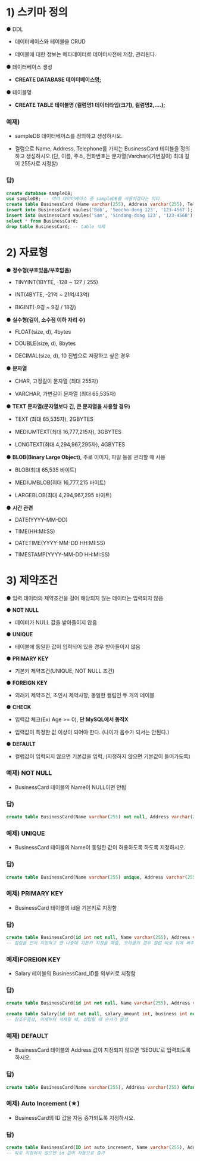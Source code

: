 # 1) 스키마 정의

● DDL

- 데이터베이스와 테이블을 CRUD

- 테이블에 대한 정보는 메타데이터로 데이터사전에 저장, 관리된다.



● 데이터베이스 생성

- **CREATE DATABASE 데이터베이스명;**



● 테이블명

- **CREATE TABLE 테이블명 (컬럼명1 데이터타입(크기), 컬럼명2,....);**



### 예제)

- sampleDB 데이터베이스를 정의하고 생성하시오.

- 컬럼으로 Name, Address, Telephone를 가지는 BusinessCard 테이블을 정의하고 생성하시오.(단, 이름, 주소, 전화번호는 문자열(Varchar)(가변길이) 최대 길이 255자로 지정함)



### 답)

```SQL
create database sampleDB;
use sampleDB; -- 여러 데이터베이스 중 sampleDB를 사용하겠다는 의미
create table BusinessCard (Name varchar(255), Address varchar(255), Telephone varchar(255)); -- table 생성
insert into BusinessCard vaules('Bob', 'Seocho-dong 123', '123-4567');
insert into BusinessCard vaules('Sam', 'Sindang-dong 123', '123-4568');
select * from BusinessCard;
drop table BusinessCard; -- table 삭제
```





# 2) 자료형

● **정수형(부호있음/부호없음)**

- TINYINT(1BYTE, -128 ~ 127 / 255)

- INT(4BYTE, -21억 ~ 21억/43억)

- BIGINT(-9경 ~ 9경 / 18경)



●  **실수형(길이, 소수점 이하 자리 수)**

- FLOAT(size, d), 4bytes

- DOUBLE(size, d),  8bytes

- DECIMAL(size, d), 10 진법으로 저장하고 싶은 경우



● **문자열**

- CHAR, 고정길이 문자열 (최대 255자)

- VARCHAR, 가변길이 문자열 (최대 65,535자)



● **TEXT 문자열(문자열보다 긴, 큰 문자열을 사용할 경우)**

- TEXT (최대 65,535자), 2GBYTES

- MEDIUMTEXT(최대 16,777,215자), 3GBYTES

- LONGTEXT(최대 4,294,967,295자), 4GBYTES



● **BLOB(Binary Large Object)**, 주로 이미지, 파일 등을 관리할 때 사용

- BLOB(최대 65,535 바이트)

- MEDIUMBLOB(최대 16,777,215 바이트)

- LARGEBLOB(최대 4,294,967,295 바이트)



● **시간 관련**

- DATE(YYYY-MM-DD)

- TIME(HH:MI:SS)

- DATETIME(YYYY-MM-DD HH:MI:SS)

- TIMESTAMP(YYYY-MM-DD HH:MI:SS)





# 3) 제약조건

●  입력 데이터의 제약조건을 걸어 해당되지 않는 데이터는 입력되지 않음



● **NOT NULL**

- 데이터가 NULL 값을 받아들이지 않음



● **UNIQUE**

- 테이블에 동일한 값이 입력되어 있을 경우 받아들이지 않음



● **PRIMARY KEY**

- 기본키 제약조건(UNIQUE, NOT NULL 조건)



● **FOREIGN KEY**

- 외래키 제약조건, 조인시 제약사항, 동일한 컬럼인 두 개의 테이블



● **CHECK**

- 입력값 체크(Ex) Age >= 0), **단 MySQL에서 동작X**

- 입력값이 특정한 값 이상이 되어야 한다. (나이가 음수가 되서는 안된다.)



● **DEFAULT**

- 컬럼값이 입력되지 않으면 기본값을 입력, (지정하지 않으면 기본값이 들어가도록)



### 예제) NOT NULL

- BusinessCard 테이블의 Name이 NULL이면 안됨



### 답)

```SQL
create table BusinessCard(Name varchar(255) not null, Address varchar(255), Telephone varchar(255));
```





### 예제) UNIQUE

- BusinessCard 테이블의 Name이 동일한 값이 허용하도록 하도록 지정하시오.



### 답)

```SQL
create table BusinessCard(Name varchar(255) unique, Address varchar(255), Telephone varchar(255));
```





### 예제) PRIMARY KEY

- BusinessCard 테이블의 id을 기본키로 지정함



### 답)

```SQL
create table BusinessCard(id int not null, Name varchar(255), Address varchar(255), Telephone varchar (255), primary key(id)); 
-- 컬럼을 먼저 지정하고 맨 나중에 기본키 지정을 해줌, 오라클의 경우 컬럼 바로 뒤에 써주면 됨
```





### 예제)FOREIGN KEY

- Salary 테이블의 BusinessCard_ID를 외부키로 지정함



### 답)

```SQL
create table BusinessCard(id int not null, Name varchar(255), Address varchar(255), Telephone varchar(255), primary key(id));

create table Salary(id int not null, salary_amount int, business int not null, primary_key(id), foreign key(business_card_id) references BusinessCard(id));
-- 참조무결성, 이제부터 삭제할 떄, 삽입할 때 순서가 발생
```





### 예제) DEFAULT

- BusinessCard 테이블의 Address 값이 지정되지 않으면 'SEOUL'로 입력되도록 하시오.



### 답)

```SQL
create table BusinessCard(Name varchar(255), Address varchar(255) default 'SEOUL', Telephone varchar (255));
```





### 예제) Auto Increment (★)

- BusinessCard의 ID 값을 자동 증가되도록 지정하시오.



### 답)

```SQL
create table BusinessCard(ID int auto_increment, Name varchar(255), Address varchar(255), Telephone varchar(255), primary key(id));
-- 따로 지정하지 않으면 id 값이 자동으로 증가
```